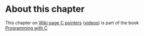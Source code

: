 
# About this chapter

This chapter on [Wiki page C
pointers](http://virt08.itu.chalmers.se/mediawiki/index.php/Chapter:C_Pointers)
([videos](https://vimeo.com/channels/1156505)) is part of
the book [Programming with
C](http://virt08.itu.chalmers.se/mediawiki/index.php/Programming_with_C)


